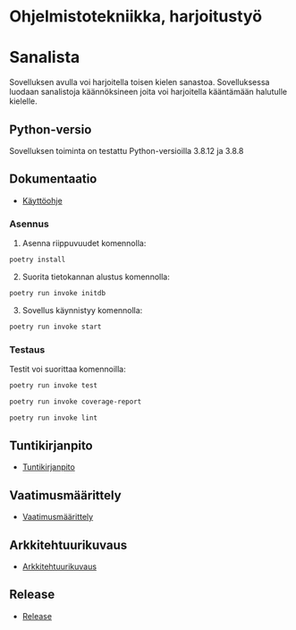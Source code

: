 # Ohjelmistotekniikka, harjoitustyö


# Sanalista

Sovelluksen avulla voi harjoitella toisen kielen sanastoa.
Sovelluksessa luodaan sanalistoja käännöksineen joita voi harjoitella kääntämään halutulle kielelle.

## Python-versio

Sovelluksen toiminta on testattu Python-versioilla 3.8.12 ja 3.8.8



## Dokumentaatio

- [Käyttöohje](./dokumentaatio/Kayttoohje.md)


### Asennus

1. Asenna riippuvuudet komennolla:

```bash
poetry install
```

2. Suorita tietokannan alustus komennolla:

```bash
poetry run invoke initdb
```

3. Sovellus käynnistyy komennolla:

```bash
poetry run invoke start
```

### Testaus

Testit voi suorittaa komennoilla:

```bash
poetry run invoke test
```

```bash
poetry run invoke coverage-report
```

```bash
poetry run invoke lint
```


## Tuntikirjanpito

- [Tuntikirjanpito](./dokumentaatio/tuntikirjanpito.md)

## Vaatimusmäärittely

- [Vaatimusmäärittely](./dokumentaatio/vaatimusmaarittely.md)

## Arkkitehtuurikuvaus

- [Arkkitehtuurikuvaus](./dokumentaatio/arkkitehtuuri.md)


## Release

- [Release](https://github.com/jova486/ot-harjoitustyo/releases/tag/Viikko6)




